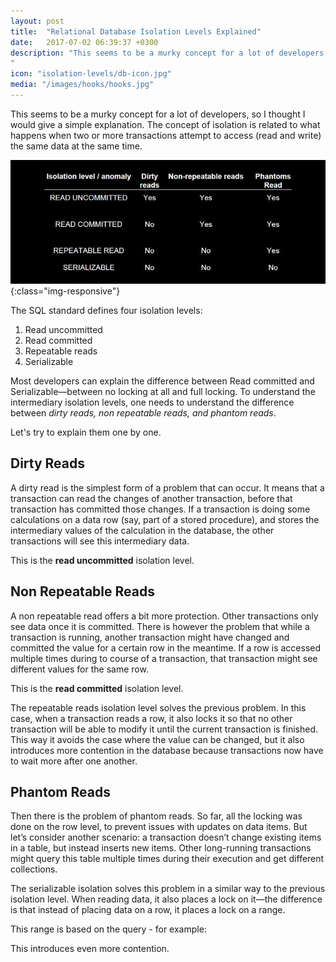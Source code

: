 ```yaml
---
layout: post
title:  "Relational Database Isolation Levels Explained"
date:   2017-07-02 06:39:37 +0300
description: "This seems to be a murky concept for a lot of developers, so I thought I would give a simple explanation. The concept of isolation is related to what happens when two or more transactions attempt to access (read and write) the same data at the same time. The SQL standard defines four isolation levels...
"
icon: "isolation-levels/db-icon.jpg"
media: "/images/hooks/hooks.jpg"
---
```

This seems to be a murky concept for a lot of developers, so I thought I
would give a simple explanation. The concept of isolation is related to what happens when two or more transactions attempt to access (read and write) the same data at the same time.

![levels](/images/isolation-levels/levels.png){:class="img-responsive"}

The SQL standard defines four isolation levels:

1. Read uncommitted
2. Read committed
3. Repeatable reads
4. Serializable

Most developers can explain the difference between Read committed and Serializable—between no locking at all and full locking. To understand the intermediary isolation levels, one needs to understand the difference between _dirty reads, non repeatable reads, and phantom reads_.

Let's try to explain them one by one.

## Dirty Reads

A dirty read is the simplest form of a problem that can occur. It means that a transaction can read the changes of another transaction, before that transaction has committed those changes. If a transaction is doing some calculations on a data row (say, part of a stored procedure), and stores the intermediary values of the calculation in the database, the other transactions will see this intermediary data.

This is the **read uncommitted** isolation level.

## Non Repeatable Reads
A non repeatable read offers a bit more protection. Other transactions only see data once it is committed. There is however the problem that while a transaction is running, another transaction might have changed and committed the value for a certain row in the meantime. If a row is accessed multiple times during to course of a transaction, that transaction might see different values for the same row.

This is the **read committed** isolation level.

The repeatable reads isolation level solves the previous problem. In this case, when a transaction reads a row, it also locks it so that no other transaction will be able to modify it until the current transaction is finished. This way it avoids the case where the value can be changed, but it also introduces more contention in the database because transactions now have to wait more after one another.

## Phantom Reads
Then there is the problem of phantom reads. So far, all the locking was done on the row level, to prevent issues with updates on data items. But let’s consider another scenario: a transaction doesn’t change existing items in a table, but instead inserts new items. Other long-running transactions might query this table multiple times during their execution and get different collections.

The serializable isolation solves this problem in a similar way to the previous isolation level. When reading data, it also places a lock on it—the difference is that instead of placing data on a row, it places a lock on a range.

This range is based on the query - for example:

<script src="https://gist.github.com/toaderflorin/181e34df07fcb647671e9512c3e276bf.js"></script>

This introduces even more contention.
